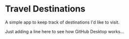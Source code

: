 # Travel Destinations

A simple app to keep track of destinations I'd like to visit.

Just adding a line here to see how GitHub Desktop works...
